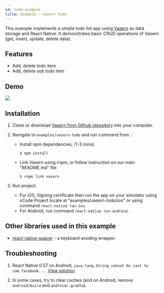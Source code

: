 ```yaml
---
id: todo-example
title: Example - Vasern Todo
---
```


This example implements a simple todo list app using [Vasern](https://github.com/ambistudio/vasern) as data storage and React Native. It demonstrates basic CRUD operations of Vasern (get, insert, update, delete data).

## Features

- Add, delete todo item
- Add, delete sub todo item

## Demo

![](https://media.giphy.com/media/3MdQ2n83c565RuHRlI/giphy.gif)


## Installation

1. Clone or download [Vasern from Github repository](https://github.com/ambistudio/vasern) into your computer.
2. Navigate to `examples/vasern-todo` and run command from :

    - Install npm dependencies, (1-3 mins)
        ```ssh
        $ npm install
        ```

    - Link Vasern using rnpm, or follow instruction on our main "README.md" file
        ```ssh
        $ rnpm link vasern
        ```

3. Run project.
    - For iOS, Signing certificate then run the app on your simulator using xCode Project locate at "examples/vasern-todo/ios" or using command `react-native run-ios`.
    - For Android, run command `react-native run-android`.

## Other libraries used in this example

- [react-native-spacer](https://github.com/vasern/react-native-spacer) - a keyboard avoding wrapper.

## Troubleshooting 

1. React Native 0.57 on Android, `java.lang.String cannot be cast to com.facebook...`. [View solution](https://github.com/facebook/react-native/issues/21754#issuecomment-430513154)

2. In some cases, try to clear caches (and on Android, remove `android/build` and `android/.gradle`).